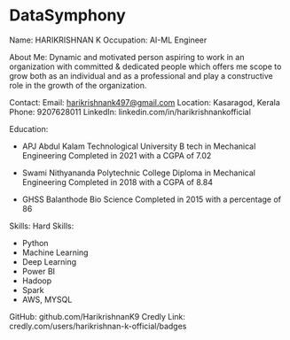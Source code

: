 # DataSymphony


Name: HARIKRISHNAN K
Occupation: AI-ML Engineer

About Me:
Dynamic and motivated person aspiring to work in an organization with committed & dedicated people which offers me scope to grow both as an individual and as a professional and play a constructive role in the growth of the organization.

Contact:
Email: harikrishnank497@gmail.com
Location: Kasaragod, Kerala
Phone: 9207628011
LinkedIn: linkedin.com/in/harikrishnankofficial

Education:
- APJ Abdul Kalam Technological University
  B tech in Mechanical Engineering
  Completed in 2021 with a CGPA of 7.02

- Swami Nithyananda Polytechnic College
  Diploma in Mechanical Engineering
  Completed in 2018 with a CGPA of 8.84

- GHSS Balanthode
  Bio Science
  Completed in 2015 with a percentage of 86

Skills:
Hard Skills:
- Python
- Machine Learning
- Deep Learning
- Power BI
- Hadoop
- Spark
- AWS, MYSQL

GitHub: github.com/HarikrishnanK9
Credly Link: credly.com/users/harikrishnan-k-official/badges

